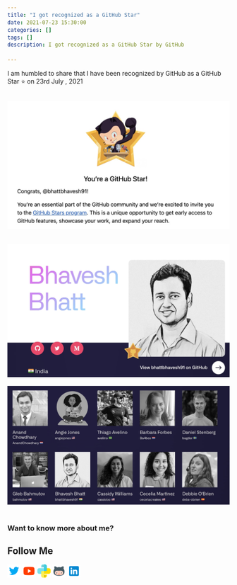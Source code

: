 ```yaml
---
title: "I got recognized as a GitHub Star"
date: 2021-07-23 15:30:00
categories: []
tags: []
description: I got recognized as a GitHub Star by GitHub

---
```


I am humbled to share that I have been recognized by GitHub as a GitHub Star ⭐ on 23rd July , 2021

&nbsp;  
![Star1](/assets/images/GitHub_Star_1.jpeg)  
<!--**Image Credits: Courtesy Google Developer Experts**-->
&nbsp;  
![Star2](/assets/images/GitHub_Star_2.jpeg)  
&nbsp;  
![Star3](/assets/images/GitHub_Star_3.jpeg)  
&nbsp;  


### Want to know more about me?
## Follow Me
<a href="https://twitter.com/_bhaveshbhatt" target="_blank"><img class="ai-subscribed-social-icon" src="/assets/images/tw.png" width="30"></a>
<a href="https://www.youtube.com/bhaveshbhatt8791/" target="_blank"><img class="ai-subscribed-social-icon" src="/assets/images/ytb.png" width="30"></a>
<a href="https://www.youtube.com/PythonTricks/" target="_blank"><img class="ai-subscribed-social-icon" src="/assets/images/python_logo.png" width="30"></a>
<a href="https://github.com/bhattbhavesh91" target="_blank"><img class="ai-subscribed-social-icon" src="/assets/images/gthb.png" width="30"></a>
<a href="https://www.linkedin.com/in/bhattbhavesh91/" target="_blank"><img class="ai-subscribed-social-icon" src="/assets/images/lnkdn.png" width="30"></a>